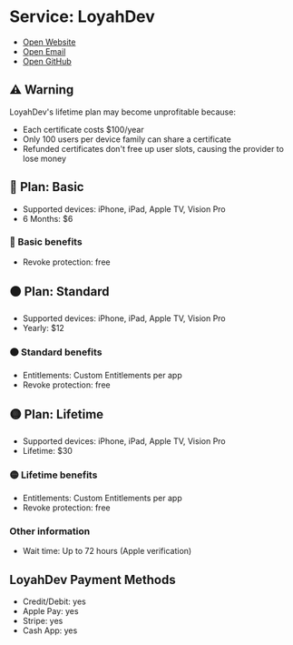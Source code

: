 
# Service: LoyahDev
- [Open Website](https://buy.loyah.dev/)
- [Open Email](mailto:loyahdevapp@icloud.com)
- [Open GitHub](https://github.com/loyahdev)

## ⚠️ Warning
LoyahDev's lifetime plan may become unprofitable because:
- Each certificate costs $100/year
- Only 100 users per device family can share a certificate
- Refunded certificates don't free up user slots, causing the provider to lose money

## 🔴 Plan: Basic  
- Supported devices: iPhone, iPad, Apple TV, Vision Pro  
- 6 Months: $6  

### 🔴 Basic benefits  
- Revoke protection: free

## 🟠 Plan: Standard  
- Supported devices: iPhone, iPad, Apple TV, Vision Pro  
- Yearly: $12  

### 🟠 Standard benefits  
- Entitlements: Custom Entitlements per app
- Revoke protection: free

## 🟡 Plan: Lifetime  
- Supported devices: iPhone, iPad, Apple TV, Vision Pro  
- Lifetime: $30  

### 🟡 Lifetime benefits  
- Entitlements: Custom Entitlements per app
- Revoke protection: free

### Other information 
- Wait time: Up to 72 hours (Apple verification)

## LoyahDev Payment Methods  
- Credit/Debit: yes  
- Apple Pay: yes  
- Stripe: yes  
- Cash App: yes

